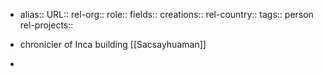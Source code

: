 - alias::
  URL::
  rel-org::
  role::
  fields::
  creations:: 
  rel-country::
  tags:: person
  rel-projects::
  
- chronicler of Inca building [[Sacsayhuaman]]
-